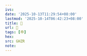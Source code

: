 ```yaml
---
ivs:
date: '2025-10-13T11:29:54+08:00'
lastmod: '2025-10-14T06:42:23+08:00'
title: 󰣦
url: 󰣦
tags: [氒]
hex: 
src: GHZR
note:
---
```

